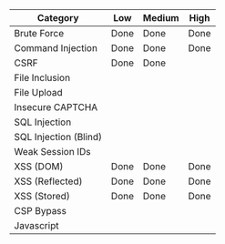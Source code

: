Category | Low | Medium | High
-|-|-|-
Brute Force | Done | Done | Done
Command Injection| Done | Done | Done
CSRF| Done | Done | 
File Inclusion|
File Upload|
Insecure CAPTCHA|
SQL Injection|
SQL Injection (Blind) |
Weak Session IDs |
XSS (DOM) | Done | Done | Done
XSS (Reflected) | Done | Done | Done
XSS (Stored) | Done | Done | Done
CSP Bypass |
Javascript | 

